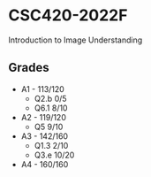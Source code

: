 # CSC420-2022F
Introduction to Image Understanding

## Grades
- A1 - 113/120
  - Q2.b 0/5
  - Q6.1 8/10
- A2 - 119/120
  - Q5 9/10
- A3 - 142/160
  - Q1.3 2/10
  - Q3.e 10/20
- A4 - 160/160
